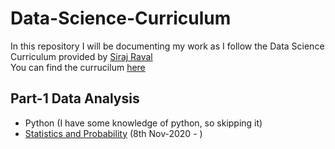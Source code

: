 # Data-Science-Curriculum

In this repository I will be documenting my work as I follow the Data Science Curriculum provided by [Siraj Raval](https://www.youtube.com/channel/UCWN3xxRkmTPmbKwht9FuE5A) <br> 
You can find the currucilum [here](https://github.com/llSourcell/Learn_Data_Science_in_3_Months)

## Part-1 Data Analysis
- Python (I have some knowledge of python, so skipping it)
- [Statistics and Probability](https://github.com/hardikkamboj/Statistics-and-Probability) (8th Nov-2020 - )
